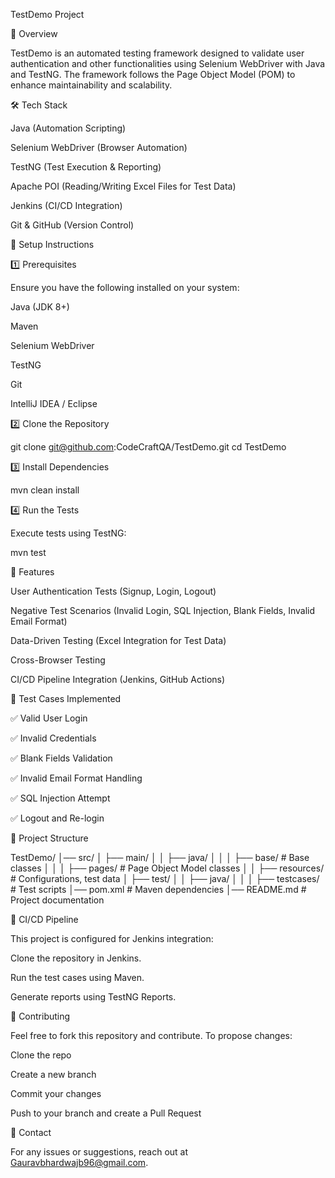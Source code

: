 TestDemo Project

📌 Overview

TestDemo is an automated testing framework designed to validate user authentication and other functionalities using Selenium WebDriver with Java and TestNG. The framework follows the Page Object Model (POM) to enhance maintainability and scalability.

🛠️ Tech Stack

Java (Automation Scripting)

Selenium WebDriver (Browser Automation)

TestNG (Test Execution & Reporting)

Apache POI (Reading/Writing Excel Files for Test Data)

Jenkins (CI/CD Integration)

Git & GitHub (Version Control)

🔧 Setup Instructions

1️⃣ Prerequisites

Ensure you have the following installed on your system:

Java (JDK 8+)

Maven

Selenium WebDriver

TestNG

Git

IntelliJ IDEA / Eclipse

2️⃣ Clone the Repository

git clone git@github.com:CodeCraftQA/TestDemo.git
cd TestDemo

3️⃣ Install Dependencies

mvn clean install

4️⃣ Run the Tests

Execute tests using TestNG:

mvn test

🚀 Features

User Authentication Tests (Signup, Login, Logout)

Negative Test Scenarios (Invalid Login, SQL Injection, Blank Fields, Invalid Email Format)

Data-Driven Testing (Excel Integration for Test Data)

Cross-Browser Testing

CI/CD Pipeline Integration (Jenkins, GitHub Actions)

📝 Test Cases Implemented

✅ Valid User Login

✅ Invalid Credentials

✅ Blank Fields Validation

✅ Invalid Email Format Handling

✅ SQL Injection Attempt

✅ Logout and Re-login

📂 Project Structure

TestDemo/
│── src/
│   ├── main/
│   │   ├── java/
│   │   │   ├── base/         # Base classes
│   │   │   ├── pages/        # Page Object Model classes
│   │   ├── resources/        # Configurations, test data
│   ├── test/
│   │   ├── java/
│   │   │   ├── testcases/    # Test scripts
│── pom.xml                   # Maven dependencies
│── README.md                 # Project documentation

🔗 CI/CD Pipeline

This project is configured for Jenkins integration:

Clone the repository in Jenkins.

Run the test cases using Maven.

Generate reports using TestNG Reports.

🤝 Contributing

Feel free to fork this repository and contribute. To propose changes:

Clone the repo

Create a new branch

Commit your changes

Push to your branch and create a Pull Request

📧 Contact

For any issues or suggestions, reach out at Gauravbhardwajb96@gmail.com.

